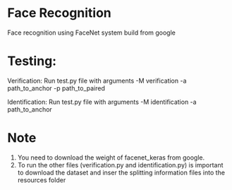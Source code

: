 # Face Recognition

Face recognition using FaceNet system build from google

# Testing:

Verification: Run test.py file with arguments -M verification -a path_to_anchor -p path_to_paired

Identification: Run test.py file with arguments -M identification -a path_to_anchor

# Note
1. You need to download the weight of facenet_keras from google.
2. To run the other files (verification.py and identification.py) is important to download the dataset and inser the splitting information files into the resources folder
